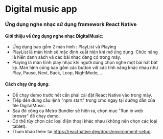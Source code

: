 # Digital music app
### Ứng dụng nghe nhạc sử dụng framework React Native
#### Giới thiệu về ứng dụng nghe nhạc DigitalMusic:
+ Ứng dụng bao gồm 2 màn hình : PlayList và Playing
+ PlayList là màn hình sẽ mặc định xuất hiện khi mở ứng dụng. Chức năng là hiển danh sách và các bài nhạc đang có trong máy.
+ Playing là màn hình play nhạc khi người dùng chọn nghe một bài hát bất kỳ. Màn hình cũng bao gồm các button với các tính năng khác nhau như Play, Pause, Next, Back, Loop, NightMode, ...

#### Cách chạy ứng dụng:
+ Để chạy demo trước hết cần phải cài đặt React Native vào trong máy.
+ Tiếp đến dùng câu lệnh "npm start" trong cmd ngay tại đường dẫn của file DigitalMusic.
+ Sau đó công cụ Metro Bundler sẽ hiện ra, chọn mục "Run in web brower" để chạy demo.
+ Có thể tùy chọn các loại điện thoại khác nhau (không nên chọn các loại tablet).
+ Tham khảo thêm tại https://reactnative.dev/docs/environment-setup.
